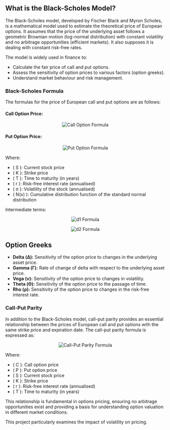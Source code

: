 ## What is the Black-Scholes Model?

The Black-Scholes model, developed by Fischer Black and Myron Scholes, is a mathematical model used to estimate the theoretical price of European options. It assumes that the price of the underlying asset follows a geometric Brownian motion (log-normal distribution) with constant volatility and no arbitrage opportunities (efficient markets). It also supposes it is dealing with constant risk-free rates.

The model is widely used in finance to:

- Calculate the fair price of call and put options.
- Assess the sensitivity of option prices to various factors (option greeks).
- Understand market behaviour and risk management.

### Black-Scholes Formula

The formulas for the price of European call and put options are as follows:

#### Call Option Price:

<p align="center">
    <img src="https://latex.codecogs.com/png.latex?C%20%3D%20S%20N%28d_1%29%20-%20K%20e%5E%7B-rT%7D%20N%28d_2%29" alt="Call Option Formula"/>
</p>

#### Put Option Price:

<p align="center">
    <img src="https://latex.codecogs.com/png.latex?P%20%3D%20K%20e%5E%7B-rT%7D%20N%28-d_2%29%20-%20S%20N%28-d_1%29" alt="Put Option Formula"/>
</p>

Where:

- \( S \): Current stock price
- \( K \): Strike price
- \( T \): Time to maturity (in years)
- \( r \): Risk-free interest rate (annualised)
- \( σ ): Volatility of the stock (annualised)
- \( N(x) \): Cumulative distribution function of the standard normal distribution

Intermediate terms:

<p align="center">
    <img src="https://latex.codecogs.com/png.latex?d_1%20%3D%20%5Cfrac%7B%5Cln%28S%2FK%29%20%2B%20%28r%20%2B%20%5Csigma%5E2%2F2%29T%7D%7B%5Csigma%5Csqrt%7BT%7D%7D" alt="d1 Formula"/>
</p>
<p align="center">
    <img src="https://latex.codecogs.com/png.latex?d_2%20%3D%20d_1%20-%20%5Csigma%5Csqrt%7BT%7D" alt="d2 Formula"/>
</p>

<!DOCTYPE html>
<html lang="en">
<body>
    <h2>Option Greeks</h2>
    <ul>
        <li><strong>Delta (Δ):</strong> Sensitivity of the option price to changes in the underlying asset price.</li>
        <li><strong>Gamma (Γ):</strong> Rate of change of delta with respect to the underlying asset price.</li>
        <li><strong>Vega (ν):</strong> Sensitivity of the option price to changes in volatility.</li>
        <li><strong>Theta (Θ):</strong> Sensitivity of the option price to the passage of time.</li>
        <li><strong>Rho (ρ):</strong> Sensitivity of the option price to changes in the risk-free interest rate.</li>
    </ul>
</body>
</html>

### Call-Put Parity

In addition to the Black-Scholes model, call-put parity provides an essential relationship between the prices of European call and put options with the same strike price and expiration date. The call-put parity formula is expressed as:

<p align="center">
    <img src="https://latex.codecogs.com/png.latex?C%20-%20P%20%3D%20S%20-%20K%20e%5E%7B-rT%7D" alt="Call-Put Parity Formula"/>
</p>

Where:

- \( C \): Call option price
- \( P \): Put option price
- \( S \): Current stock price
- \( K \): Strike price
- \( r \): Risk-free interest rate (annualised)
- \( T \): Time to maturity (in years)

This relationship is fundamental in options pricing, ensuring no arbitrage opportunities exist and providing a basis for understanding option valuation in different market conditions.

This project particularly examines the impact of volatility on pricing. 
